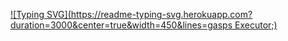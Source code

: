 [![Typing SVG](https://readme-typing-svg.herokuapp.com?duration=3000&center=true&width=450&lines=gasps Executor;)](gasps.top)
